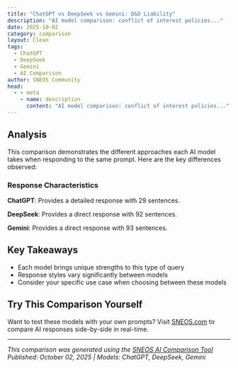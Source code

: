 ```yaml
---
title: "ChatGPT vs DeepSeek vs Gemini: D&O Liability"
description: "AI model comparison: conflict of interest policies..."
date: 2025-10-02
category: comparison
layout: Clean
tags:
  - ChatGPT
  - DeepSeek
  - Gemini
  - AI Comparison
author: SNEOS Community
head:
  - - meta
    - name: description
      content: "AI model comparison: conflict of interest policies..."
---
```


<ChatComparison
  title="ChatGPT vs DeepSeek vs Gemini: D&amp;O Liability"
  prompt="conflict of interest policies"
  :responses='{
    "ChatGPT": "Conflict of interest policies are guidelines designed to help individuals and organizations identify, disclose, and manage situations where personal interests might conflict with professional duties or responsibilities. These policies ensure transparency, integrity, and fairness, preventing decisions that could be influenced by personal gain rather than the best interest of the organization or stakeholders.\n\n### Key Components of Conflict of Interest Policies:\n1. **Definition of Conflict of Interest:**  \n   Clearly explains what constitutes a conflict of interest, including financial interests, personal relationships, outside employment, gifts, or any situation that might compromise impartiality.\n\n2. **Scope and Applicability:**  \n   Identifies to whom the policy applies\u2014such as employees, board members, contractors, and consultants.\n\n3. **Disclosure Requirements:**  \n   Requires individuals to disclose any actual, potential, or perceived conflicts of interest promptly to a designated authority (e.g., compliance officer, ethics committee, or supervisor).\n\n4. **Review and Management:**  \n   Details the process for reviewing disclosures and determining appropriate actions. This may include recusal from decision-making, divestment of conflicting interests, or other mitigation measures.\n\n5. **Restrictions and Prohibitions:**  \n   Specifies activities or behaviors that are prohibited, such as accepting gifts above a certain value, using insider information for personal gain, or participating in transactions where there is a personal interest.\n\n6. **Enforcement and Consequences:**  \n   Outlines disciplinary actions for violations of the policy, which can range from warnings to termination or legal action.\n\n7. **Training and Awareness:**  \n   Promotes regular training and communication to ensure all relevant parties understand the policy and their responsibilities.\n\n### Example Summary of a Conflict of Interest Policy:\n\u003E Employees and board members must avoid any personal, financial, or other interests that might hinder their capability or willingness to perform their duties honestly and effectively. Any potential conflicts must be disclosed in writing to the compliance officer. The organization will assess the conflict and decide appropriate actions, which may include recusal or divestiture. Failure to comply with the policy may result in disciplinary measures. Ongoing training will be provided to ensure understanding and compliance.\n\n### Why They Matter:\n- **Protects Organizational Integrity:** Ensures decisions are made in the best interest of the organization and its stakeholders.\n- **Maintains Public Trust:** Demonstrates transparency and ethical behavior.\n- **Legal Compliance:** Helps organizations comply with laws and regulations.\n- **Prevents Fraud and Corruption:** Reduces risk of unethical or illegal actions.\n\nIf you need a more detailed policy template or specific advice tailored to a particular organization or sector, please let me know!",
    "DeepSeek": "Of course. Here is a comprehensive overview of conflict of interest (COI) policies, including their purpose, key components, best practices, and a sample template.\n\n### What is a Conflict of Interest (COI) Policy?\n\nA Conflict of Interest Policy is a formal, written document that outlines the procedures for identifying, disclosing, and managing situations where an individual\u0027s personal interests could improperly influence their professional judgment or obligations to an organization.\n\nThe core principle is **loyalty**. The policy ensures that decisions made by employees, board members, and volunteers are in the best interest of the organization, not for personal gain.\n\n### Why is a COI Policy Crucial?\n\n1.  **Protects Integrity and Reputation:** It safeguards the organization\u0027s public image and trust among stakeholders, donors, clients, and the community.\n2.  **Legal and Fiduciary Duty:** For non-profits and corporations, board members have a legal fiduciary duty to act in the organization\u0027s best interest. A COI policy is a key tool for fulfilling this duty.\n3.  **Prevents Fraud and Abuse:** It creates a transparent process to prevent self-dealing, nepotism, and misuse of organizational assets.\n4.  **Ensures Sound Decision-Making:** By mitigating bias, it helps ensure that organizational resources are used effectively and missions are advanced.\n5.  **Mandatory for Compliance:** Many grant-making bodies, government agencies, and accrediting organizations require a formal COI policy.\n\n---\n\n### Key Components of an Effective COI Policy\n\nA robust policy typically includes the following sections:\n\n**1. Purpose and Philosophy**\n*   A clear statement of why the policy exists, emphasizing the organization\u0027s commitment to ethical conduct and integrity.\n\n**2. Who is Covered?**\n*   Specifies all individuals bound by the policy (e.g., all employees, board members, volunteers, key contractors, and sometimes even family members of covered persons).\n\n**3. Definition of Conflict of Interest**\n*   Provides a clear definition and includes specific examples relevant to the organization. Common examples include:\n    *   **Financial Interests:** An employee has a significant financial stake in a vendor the organization is considering.\n    *   **Outside Employment:** A manager\u0027s second job is with a direct competitor.\n    *   **Nepotism:** Hiring, supervising, or promoting a close family member.\n    *   **Gifts and Gratuities:** Accepting substantial gifts from a vendor seeking a contract.\n    *   **Use of Assets:** Using the organization\u0027s property, information, or reputation for personal benefit.\n    *   **Board Conflicts:** A board member voting on a grant that would benefit another organization they lead.\n\n**4. Duty to Disclose**\n*   Mandates that covered persons have an ongoing responsibility to disclose any actual or potential conflicts.\n*   Specifies the process: *to whom* disclosures should be made (e.g., a supervisor, CEO, or a designated Ethics Officer/Board Committee) and *how* (typically via a written annual disclosure form, plus ad-hoc disclosures as new conflicts arise).\n\n**5. Review and Management Process**\n*   Outlines the steps taken once a conflict is disclosed.\n*   A designated committee (often a subset of the board for senior-level conflicts) reviews the disclosure.\n*   The committee determines if a conflict exists and, if so, develops a management plan. This could involve:\n    *   **Recusal:** The person is removed from all discussion and voting on the matter.\n    *   **Restructuring Duties:** Changing job responsibilities to eliminate the conflict.\n    *   **Divestiture:** Requiring the individual to sell a financial interest.\n    *   **Recusal from Supervision:** Removing the person from any supervisory role over a relative.\n    *   **Documentation:** All decisions and management plans must be meticulously recorded in meeting minutes.\n\n**6. Confidentiality**\n*   Assures that disclosures will be handled as confidentially as possible, sharing information only with those who have a legitimate need to know.\n\n**7. Consequences for Violations**\n*   Clearly states that failure to disclose a conflict or violating the policy may result in disciplinary action, up to and including termination for employees or removal from the board.\n\n**8. Annual Affirmation**\n*   Requires all covered persons to sign a statement annually affirming that they have read, understood, and complied with the policy.\n\n---\n\n### Best Practices for Implementation\n\n*   **Tailor the Policy:** Don\u0027t just copy a template. Ensure the examples and rules are relevant to your specific organization\u0027s size, industry, and risks.\n*   **Train and Communicate:** A policy is useless if no one knows about it. Conduct regular training sessions for all covered persons.\n*   **Lead by Example:** The board and senior leadership must be the most diligent in adhering to the policy. Their behavior sets the tone for the entire organization.\n*   **Make it a Living Document:** Review and update the policy regularly (e.g., every 1-2 years) to address new challenges.\n*   **Foster a Culture of Openness:** Encourage disclosure by treating it as an act of integrity, not an admission of wrongdoing. The goal is to *manage* conflicts, not to punish people for having them.\n\n---\n\n### Sample Conflict of Interest Policy Template\n\n*(This is a general template. Consult with legal counsel to adapt it for your organization.)*\n\n**Policy on Conflict of Interest**\n\n**Article I: Purpose**\nThe purpose of this policy is to protect the interests of [Organization Name] when it is contemplating entering into a transaction or arrangement that might benefit the private interest of an officer, director, or key employee. This policy is intended to supplement but not replace any applicable state and federal laws governing conflict of interest applicable to nonprofit and charitable organizations.\n\n**Article II: Persons Covered**\nThis policy applies to all members of the Board of Directors, officers, and key employees of [Organization Name].\n\n**Article III: Definitions**\n*   **Conflict of Interest:** A conflict of interest arises when a covered person\u0027s personal, financial, or other external interests could be seen as influencing their ability to act in the best interests of [Organization Name].\n*   **Financial Interest:** A person has a financial interest if the person has, directly or indirectly, through business, investment, or family:\n    *   An ownership or investment interest in any entity with which the Organization has a transaction or arrangement;\n    *   A compensation arrangement with the Organization or with any entity or individual with which the Organization has a transaction or arrangement; or\n    *   A potential ownership or investment interest in, or compensation arrangement with, any entity or individual with which the Organization is negotiating a transaction or arrangement.\n\n**Article IV: Procedures for Disclosure**\n1.  **Annual Disclosure:** Each covered person shall annually complete and sign a Disclosure Statement (see Exhibit A) identifying any potential conflicts of interest.\n2.  **Ongoing Disclosure:** In addition to the annual disclosure, covered persons have a duty to disclose any new potential conflicts as they arise.\n\n**Article V: Review Process**\n1.  The Board Chair shall appoint a Conflict of Interest Committee consisting of [e.g., three] disinterested board members.\n2.  When a conflict is disclosed, the Committee shall:\n    *   Determine whether a conflict of interest exists.\n    *   If a conflict exists, determine whether the transaction is fair and reasonable to the Organization.\n    *   Develop and implement a management plan to address the conflict. This may include, but is not limited to, recusal from all discussions and votes related to the matter.\n\n**Article VI: Records**\nThe minutes of the Board and Committee meetings shall contain:\n*   The names of the persons who disclosed a conflict.\n*   The nature of the conflict.\n*   Any action taken to address the conflict.\n\n**Article VII: Violations**\nFailure to disclose a known conflict or violation of this policy may subject the covered person to disciplinary action, up to and including removal from the Board or termination of employment.\n\n**Article VIII: Certification**\nEach covered person shall sign the following statement annually:\n*\u0022I have received a copy of the Conflict of Interest Policy, have read and understood it, and have agreed to comply with its terms. I have completed the Annual Disclosure Statement to the best of my knowledge.\u0022*\n\n---\n\n**Disclaimer:** This information is for educational purposes only and does not constitute legal advice. You should consult with a qualified attorney to draft or review a conflict of interest policy tailored to your organization\u0027s specific needs and legal requirements.",
    "Gemini": "Okay, let\u0027s break down conflict of interest (COI) policies.  I\u0027ll cover what they are, why they\u0027re important, key elements, common examples, and things to consider when implementing or reviewing one.\n\n**What is a Conflict of Interest?**\n\nAt its core, a conflict of interest arises when an individual\u0027s personal interests (financial, personal relationships, etc.) could potentially compromise their objectivity, influence their decisions, or cause them to act in a way that is not in the best interest of the organization or the people it serves. It doesn\u0027t necessarily mean someone *will* act improperly, but it creates the *potential* for it.\n\n**Why are Conflict of Interest Policies Important?**\n\n*   **Protecting Integrity and Reputation:** COI policies help maintain public trust, stakeholder confidence, and the overall integrity of the organization.  A perceived or actual conflict can severely damage an organization\u0027s reputation.\n*   **Ensuring Ethical Conduct:** They promote ethical behavior and responsible decision-making by providing clear guidelines and expectations.\n*   **Compliance with Laws and Regulations:** Many industries and sectors (e.g., healthcare, finance, government) are subject to laws and regulations that require conflict of interest management.\n*   **Preventing Financial Harm:** COIs can lead to financial losses, legal liabilities, and other negative consequences for the organization.\n*   **Fairness and Impartiality:** They help ensure that decisions are made fairly and impartially, without undue influence.\n*   **Good Governance:**  Demonstrates a commitment to responsible governance.\n\n**Key Elements of a Conflict of Interest Policy:**\n\nA strong COI policy typically includes these elements:\n\n*   **Purpose and Scope:**\n    *   A clear statement of the policy\u0027s objective (e.g., to promote ethical conduct, protect the organization\u0027s interests).\n    *   Who the policy applies to (e.g., employees, board members, volunteers, contractors).\n    *   What types of activities or situations are covered.\n*   **Definition of Conflict of Interest:**\n    *   A clear and comprehensive definition of what constitutes a conflict of interest.\n    *   Examples of different types of conflicts (see \u0022Common Examples\u0022 below).\n*   **Disclosure Requirements:**\n    *   A process for individuals to disclose potential or actual conflicts of interest.\n    *   The frequency of disclosure (e.g., annually, upon hire, when a new conflict arises).\n    *   Who the disclosure should be made to (e.g., supervisor, ethics officer, board committee).\n    *   A clear description of what information needs to be disclosed (e.g., nature of the interest, relationship to the organization).\n    *   A method for disclosing (e.g., online form, written statement).\n*   **Review and Evaluation Process:**\n    *   How disclosed conflicts will be reviewed and evaluated.\n    *   Who is responsible for the review process (e.g., ethics committee, legal counsel).\n    *   The criteria used to assess the significance of the conflict.\n    *   Timelines for review and resolution.\n*   **Management and Resolution Strategies:**\n    *   A range of options for managing or resolving conflicts, such as:\n        *   **Disclosure:**  Acknowledging the conflict and making it transparent.\n        *   **Recusal:**  Removing oneself from decision-making related to the conflict.\n        *   **Restrictions:**  Limiting the individual\u0027s involvement in certain activities.\n        *   **Divestment:**  Selling or relinquishing the conflicting interest.\n        *   **Independent Oversight:**  Having an independent party monitor the situation.\n        *   **Management Plan:**  Developing a written plan to mitigate the conflict.\n    *   Who is responsible for implementing and monitoring the chosen strategy.\n*   **Consequences of Non-Compliance:**\n    *   Clearly defined consequences for failing to disclose a conflict of interest or violating the policy. These can range from warnings to termination of employment or contract.\n*   **Training and Education:**\n    *   A commitment to providing training and education to individuals covered by the policy.\n    *   The content of the training (e.g., understanding the policy, identifying conflicts, disclosure procedures).\n    *   The frequency of training.\n*   **Confidentiality:**\n    *   Provisions to protect the confidentiality of disclosed information, to the extent possible and appropriate.\n*   **Policy Updates and Review:**\n    *   A schedule for reviewing and updating the policy to ensure it remains relevant and effective.\n*   **Contact Information:**\n    *   The name and contact information of the person or department responsible for administering the policy.\n\n**Common Examples of Conflicts of Interest:**\n\n*   **Financial Interests:**\n    *   Owning stock in a company that does business with the organization.\n    *   Receiving payments or gifts from a vendor or supplier.\n    *   Having a personal investment that could be affected by the organization\u0027s decisions.\n    *   Using company assets for personal gain.\n*   **Relationships:**\n    *   Hiring or supervising a family member or close friend.\n    *   Awarding a contract to a company owned by a relative.\n    *   Participating in decisions that affect a personal relationship.\n*   **Outside Employment or Activities:**\n    *   Working for a competitor or a company that does business with the organization.\n    *   Using company time or resources for personal business.\n    *   Serving on the board of a competing organization.\n*   **Confidential Information:**\n    *   Using confidential information for personal gain or to benefit another organization.\n    *   Disclosing confidential information to unauthorized individuals.\n*   **Gifts, Favors, and Entertainment:**\n    *   Accepting gifts, favors, or entertainment that could influence decisions.\n    *   Providing gifts, favors, or entertainment to influence others.\n*   **Self-Dealing:**\n    *   Engaging in transactions with the organization where the individual has a personal interest.  For example, selling property to the organization at an inflated price.\n\n**Things to Consider When Implementing or Reviewing a Conflict of Interest Policy:**\n\n*   **Tailor the Policy:**  The policy should be tailored to the specific organization, its industry, and its culture. A small non-profit will have different needs than a large corporation.\n*   **Clarity and Simplicity:**  Use clear, concise language that is easy to understand. Avoid legal jargon.\n*   **Tone:**  Strike a balance between being comprehensive and being overly burdensome. The policy should be seen as a tool to promote ethical conduct, not as a punitive measure.\n*   **Enforcement:**  A policy is only effective if it is consistently enforced.\n*   **Training:**  Provide regular training to ensure that individuals understand the policy and their obligations.\n*   **Communication:**  Communicate the policy clearly and regularly to all stakeholders.\n*   **Documentation:**  Maintain records of disclosures, reviews, and resolutions.\n*   **Legal Review:**  Have the policy reviewed by legal counsel to ensure it complies with all applicable laws and regulations.\n*   **Culture of Ethics:**  A COI policy is most effective when it is part of a broader culture of ethics and integrity.\n*   **Anonymous Reporting:**  Consider establishing a mechanism for anonymous reporting of potential conflicts of interest.\n*   **Regular Updates:** Review and update the policy periodically to reflect changes in laws, regulations, and organizational practices.\n\n**In summary, a well-designed and implemented conflict of interest policy is a vital tool for protecting an organization\u0027s integrity, promoting ethical conduct, and ensuring responsible decision-making.**  It requires a clear definition of what constitutes a conflict, a process for disclosure, a mechanism for review and resolution, and a commitment to training and enforcement.\n"
  }'
  published-date="01:33"
/>

## Analysis

This comparison demonstrates the different approaches each AI model takes when responding to the same prompt. Here are the key differences observed:

### Response Characteristics

**ChatGPT**: Provides a detailed response with 29 sentences. 

**DeepSeek**: Provides a direct response with 92 sentences. 

**Gemini**: Provides a direct response with 93 sentences. 

## Key Takeaways

- Each model brings unique strengths to this type of query
- Response styles vary significantly between models
- Consider your specific use case when choosing between these models

## Try This Comparison Yourself

Want to test these models with your own prompts? Visit [SNEOS.com](https://sneos.com) to compare AI responses side-by-side in real-time.

---

*This comparison was generated using the [SNEOS AI Comparison Tool](https://sneos.com)*
*Published: October 02, 2025 | Models: ChatGPT, DeepSeek, Gemini*
